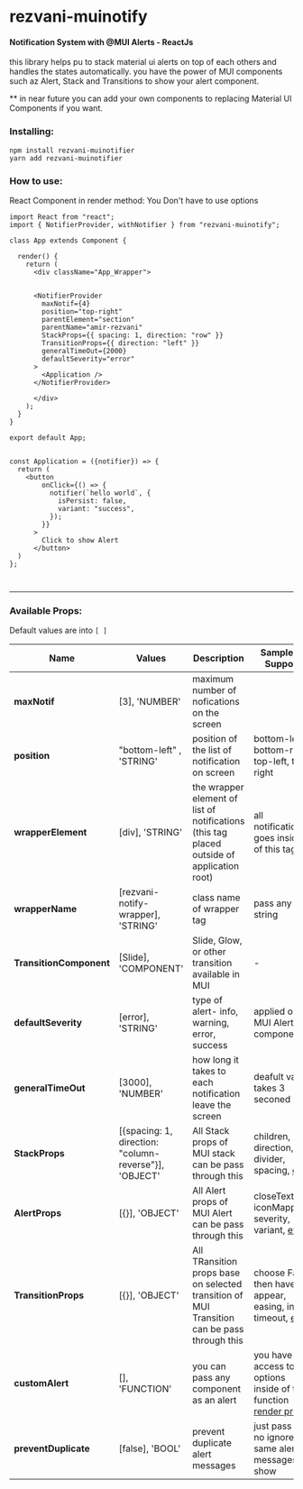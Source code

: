 # rezvani-muinotify

#### Notification System with @MUI Alerts - ReactJs

this library helps pu to stack material ui alerts on top of each others and handles the states automatically.
you have the power of MUI components such az Alert, Stack and Transitions to show your alert component.

\*\* in near future you can add your own components to replacing Material UI Components if you want.

### Installing:

```
npm install rezvani-muinotifier
yarn add rezvani-muinotifier

```

### How to use:

React Component in render method:
You Don't have to use options

```
import React from "react";
import { NotifierProvider, withNotifier } from "rezvani-muinotify";

class App extends Component {

  render() {
    return (
      <div className="App_Wrapper">


      <NotifierProvider
        maxNotif={4}
        position="top-right"
        parentElement="section"
        parentName="amir-rezvani"
        StackProps={{ spacing: 1, direction: "row" }}
        TransitionProps={{ direction: "left" }}
        generalTimeOut={2000}
        defaultSeverity="error"
      >
        <Application />
      </NotifierProvider>

      </div>
    );
  }
}

export default App;


const Application = ({notifier}) => {
  return (
    <button
        onClick={() => {
          notifier(`hello world`, {
            isPersist: false,
            variant: "success",
          });
        }}
      >
        Click to show Alert
      </button>
  )
};



```

<hr>

### Available Props:   

Default values are into `[ ]`

| Name                    | Values                                                | Description                                                                                 | Sample or Support                                                                    |
| ----------------------- | ----------------------------------------------------- | ------------------------------------------------------------------------------------------- | ------------------------------------------------------------------------------------ |
| **maxNotif**            | [3], 'NUMBER'                                         | maximum number of nofications on the screen                                                 | <NotifierProvider maxNotif={4} />                                                    |
| **position**            | "bottom-left" , 'STRING'                              | position of the list of notification on screen                                              | bottom-left, bottom-right, top-left, top-right                                       |
| **wrapperElement**      | [div], 'STRING'                                       | the wrapper element of list of notifications (this tag placed outside of application root)  | all notification goes inside of this tag                                             |
| **wrapperName**         | [rezvani-notify-wrapper], 'STRING'                    | class name of wrapper tag                                                                   | pass any string                                                                      |
| **TransitionComponent** | [Slide], 'COMPONENT'                                  | Slide, Glow, or other transition available in MUI                                           | - <NotifierProvider TransitionComponent={Glow} />                                    |
| **defaultSeverity**     | [error], 'STRING'                                     | type of alert- info, warning, error, success                                                | applied on MUI Alert component                                                       |
| **generalTimeOut**      | [3000], 'NUMBER'                                      | how long it takes to each notification leave the screen                                     | deafult value takes 3 seconed long                                                   |
| **StackProps**          | [{spacing: 1, direction: "column-reverse"}], 'OBJECT' | All Stack props of MUI stack can be pass through this                                       | children, direction, divider, spacing, [etc](https://mui.com/api/stack/)..           |
| **AlertProps**          | [{}], 'OBJECT'                                        | All Alert props of MUI Alert can be pass through this                                       | closeText, iconMapping, severity, variant, [etc](https://mui.com/api/alert/).        |
| **TransitionProps**     | [{}], 'OBJECT'                                        | All TRansition props base on selected transition of MUI Transition can be pass through this | choose Fade then have appear, easing, in, timeout, [etc](https://mui.com/api/fade/). |
| **customAlert**     | [], 'FUNCTION'                                        | you can pass any component as an alert | you have access to all options inside of this function [render props](https://reactjs.org/docs/render-props.html). |
| **preventDuplicate**     | [false], 'BOOL'                                        | prevent duplicate alert messages | just pass this no ignore same alert messages to show |
